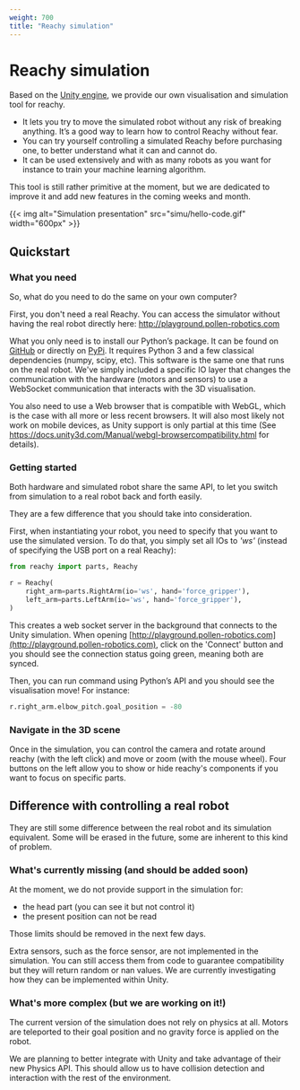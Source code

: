 ```yaml
---
weight: 700
title: "Reachy simulation"
---
```


# Reachy simulation

Based on the [Unity engine](https://unity.com), we provide our own visualisation and simulation tool for reachy. 

* It lets you try to move the simulated robot without any risk of breaking anything. It’s a good way to learn how to control Reachy without fear.
* You can try yourself controlling a simulated Reachy before purchasing one, to better understand what it can and cannot do.
* It can be used extensively and with as many robots as you want for instance to train your machine learning algorithm.

This tool is still rather primitive at the moment, but we are dedicated to improve it and add new features in the coming weeks and month.

{{< img alt="Simulation presentation" src="simu/hello-code.gif" width="600px" >}}

## Quickstart

### What you need

So, what do you need to do the same on your own computer?

First, you don't need a real Reachy. You can access the simulator without having the real robot directly here: http://playground.pollen-robotics.com

What you only need is to install our Python’s package. It can be found on [GitHub](https://github.com/pollen-robotics/reachy) or directly on [PyPi](https://pypi.org/project/reachy/). It requires Python 3 and a few classical dependencies (numpy, scipy, etc). This software is the same one that runs on the real robot. We've simply included a specific IO layer that changes the communication with the hardware (motors and sensors) to use a WebSocket communication that interacts with the 3D visualisation.

You also need to use a Web browser that is compatible with WebGL, which is the case with all more or less recent browsers. It will also most likely not work on mobile devices, as Unity support is only partial at this time (See https://docs.unity3d.com/Manual/webgl-browsercompatibility.html for details).

### Getting started

Both hardware and simulated robot share the same API, to let you switch from simulation to a real robot back and forth easily.

They are a few difference that you should take into consideration.

First, when instantiating your robot, you need to specify that you want to use the simulated version. To do that, you simply set all IOs to _'ws'_ (instead of specifying the USB port on a real Reachy):

```python
from reachy import parts, Reachy

r = Reachy(
    right_arm=parts.RightArm(io='ws', hand='force_gripper'),
    left_arm=parts.LeftArm(io='ws', hand='force_gripper'),
)
```

This creates a web socket server in the background that connects to the Unity simulation. When opening  [http://playground.pollen-robotics.com](http://playground.pollen-robotics.com), click on the 'Connect' button and you should see the connection status going green, meaning both are synced.

Then, you can run command using Python’s API and you should see the visualisation move!
For instance:

```python
r.right_arm.elbow_pitch.goal_position = -80
```

### Navigate in the 3D scene

Once in the simulation, you can control the camera and rotate around reachy (with the left click) and move or zoom (with the mouse wheel).
Four buttons on the left allow you to show or hide reachy's components if you want to focus on specific parts.

## Difference with controlling a real robot

They are still some difference between the real robot and its simulation equivalent. Some will be erased in the future, some are inherent to this kind of problem.

### What's currently missing (and should be added soon)

At the moment, we do not provide support in the simulation for:

* the head part (you can see it but not control it)
* the present position can not be read

Those limits should be removed in the next few days.

Extra sensors, such as the force sensor, are not implemented in the simulation. You can still access them from code to guarantee compatibility but they will return random or nan values. We are currently investigating how they can be implemented within Unity.

### What's more complex (but we are working on it!)

The current version of the simulation does not rely on physics at all. Motors are teleported to their goal position and no gravity force is applied on the robot.

We are planning to better integrate with Unity and take advantage of their new Physics API. This should allow us to have collision detection and interaction with the rest of the environment.
